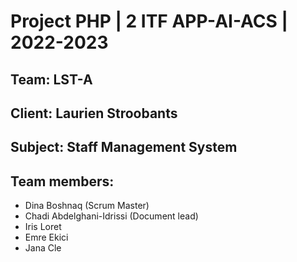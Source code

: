 # Project PHP | 2 ITF APP-AI-ACS | 2022-2023

## Team: LST-A
## Client: Laurien Stroobants
## Subject: Staff Management System
## Team members:
- Dina Boshnaq (Scrum Master)
- Chadi Abdelghani-Idrissi (Document lead)
- Iris Loret
- Emre Ekici
- Jana Cle
